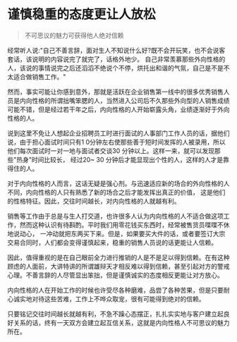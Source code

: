 # 谨慎稳重的态度更让人放松
>不可思议的魅力可获得他人绝对信赖

经常听人说:"自己不善言辞，面对生人不知说什么好?既不会开玩笑，也不会说客套话，该说明的内容说完了就完了，话格外地少。 自己非常羡慕那些外向性格的人，该说的事情说完之后还滔滔不绝说个不停，烘托出和谐的气氛，自己是不是不太适合做销售工作。"

然而，事实可能让你感到意外，那就是活跃在企业销售第一线中的很多优秀销售人员是内向性格的所谓拙嘴笨腮的人，当然进入公司后不久那些外向型的人销售成绩可能不错，但是经过若干年之后，内向性格的人开始崭露头角，业绩逐渐好于外向性格的人。

说到这里不免让人想起企业招聘员工时进行面试的人事部门工作人员的话，据他们说，由于担心面试时间只有1 0分钟左右使那些善于短时间发挥的人被录用，所以他们每次面试时一对一地与面试者交谈30 分钟以上。这样一来，就可以发现那些"热身"时间比较长， 经过20~ 30 分钟后才能显现出个性的人，这样的人才是靠得住的人。

对于内向性格的人而言，这话无疑是强心剂。与迅速适应新的场合的外向性格的人不同，内向性格的人只有熟悉了新的场合之后才能发挥出真正的价值， 这是他们的性格特征。因此，交往时间越长，对内向性格的人就越有利。

销售等工作由于总是与生人打交道，也许很多人认为内向性格的人不适合做这项工作，然而这种认识有待斟酌。平时我们用零花钱买东西时，经常被售货员喋喋不休地说动心， 一冲动就把东两买下来。但是，如果要买大件的话，或者要签订大宗交易合同时，人们都会变得谨慎起来，稳重的销售人员说的话更能让人信赖。

因此，值得重视的是在自己眼前全力进行推销的人是不是足以得到信赖。在有这种顾虑的人面前，大讲特讲的所谓雄辩天才相反难以得到信赖，甚至引起对方的警戒心理。不善言辞的人尽管显出笨拙，但是谨慎诚实的态度相反更能让对方放心。

内向性格的人在开始工作的时候也许受尽各种磨难，品尝了各种苦果，但是只要耐心诚实地对待这些苦难，工作上不哗众取宠，很有可能得到绝对的信赖。

只要铭记交往时间越长就越有利，不急不躁心态摆正，扎扎实实地与客户建立起良好关系的话，终有一天双方会建立起互信关系，这就是内向性格人不可思议的魅力所在。
